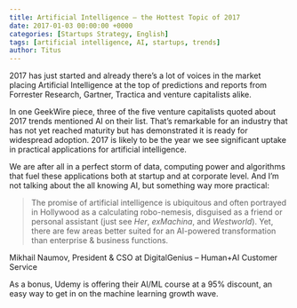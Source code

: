 ```yaml
---
title: Artificial Intelligence – the Hottest Topic of 2017
date: 2017-01-03 00:00:00 +0000
categories: [Startups Strategy, English]
tags: [artificial intelligence, AI, startups, trends]
author: Titus
---
```


2017 has just started and already there’s a lot of voices in the market placing Artificial Intelligence at the top of predictions and reports from Forrester Research, Gartner, Tractica and venture capitalists alike.

In one GeekWire piece, three of the five venture capitalists quoted about 2017 trends mentioned AI on their list. That’s remarkable for an industry that has not yet reached maturity but has demonstrated it is ready for widespread adoption. 2017 is likely to be the year we see significant uptake in practical applications for artificial intelligence.

We are after all in a perfect storm of data, computing power and algorithms that fuel these applications both at startup and at corporate level. And I’m not talking about the all knowing AI, but something way more practical:

> The promise of artificial intelligence is ubiquitous and often portrayed in Hollywood as a calculating robo-nemesis, disguised as a friend or personal assistant (just see *Her*, *exMachina*, and *Westworld*). Yet, there are few areas better suited for an AI-powered transformation than enterprise & business functions.

Mikhail Naumov, President & CSO at DigitalGenius – Human+AI Customer Service

As a bonus, Udemy is offering their AI/ML course at a 95% discount, an easy way to get in on the machine learning growth wave.
